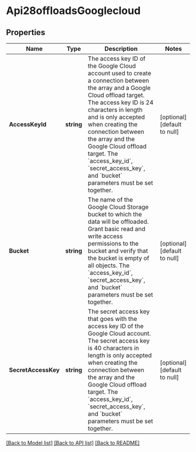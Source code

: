 # Api28offloadsGooglecloud

## Properties
Name | Type | Description | Notes
------------ | ------------- | ------------- | -------------
**AccessKeyId** | **string** | The access key ID of the Google Cloud account used to create a connection between the array and a Google Cloud offload target. The access key ID is 24 characters in length and is only accepted when creating the connection between the array and the Google Cloud offload target. The &#x60;access_key_id&#x60;, &#x60;secret_access_key&#x60;, and &#x60;bucket&#x60; parameters must be set together. | [optional] [default to null]
**Bucket** | **string** | The name of the Google Cloud Storage bucket to which the data will be offloaded. Grant basic read and write access permissions to the bucket and verify that the bucket is empty of all objects. The &#x60;access_key_id&#x60;, &#x60;secret_access_key&#x60;, and &#x60;bucket&#x60; parameters must be set together. | [optional] [default to null]
**SecretAccessKey** | **string** | The secret access key that goes with the access key ID of the Google Cloud account. The secret access key is 40 characters in length is only accepted when creating the connection between the array and the Google Cloud offload target. The &#x60;access_key_id&#x60;, &#x60;secret_access_key&#x60;, and &#x60;bucket&#x60; parameters must be set together. | [optional] [default to null]

[[Back to Model list]](../README.md#documentation-for-models) [[Back to API list]](../README.md#documentation-for-api-endpoints) [[Back to README]](../README.md)


